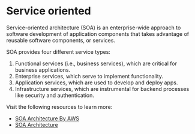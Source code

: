 # Service oriented

Service-oriented architecture (SOA) is an enterprise-wide approach to software development of application components that takes advantage of reusable software components, or services.

SOA provides four different service types:

1. Functional services (i.e., business services), which are critical for business applications.
2. Enterprise services, which serve to implement functionality.
3. Application services, which are used to develop and deploy apps.
4. Infrastructure services, which are instrumental for backend processes like security and authentication.

Visit the following resources to learn more:

- [SOA Architecture By AWS](https://aws.amazon.com/what-is/service-oriented-architecture/)
- [SOA Architecture](https://www.geeksforgeeks.org/service-oriented-architecture/)

